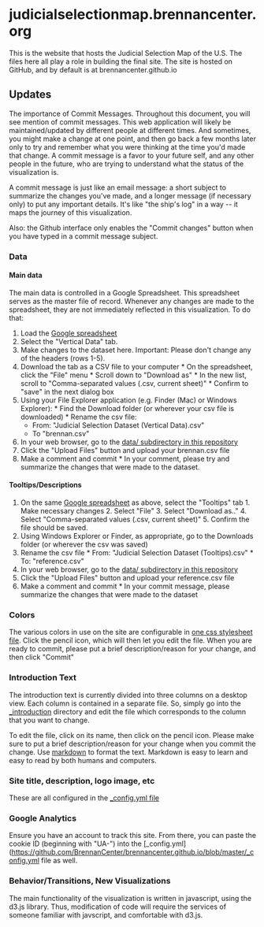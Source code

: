# judicialselectionmap.brennancenter.org
This is the website that hosts the Judicial Selection Map of the U.S. The files here all play a role in building the final site.
The site is hosted on GitHub, and by default is at brennancenter.github.io

## Updates
The importance of Commit Messages. Throughout this document, you will see mention of commit messages.  This web application will likely be maintained/updated by different people at different times.  And sometimes, you might make a change at one point, and then go back a few months later only to try and remember what you were thinking at the time you'd made that change.  A commit message is a favor to your future self, and any other people in the future, who are trying to understand what the status of the visualization is.

A commit message is just like an email message: a short subject to summarize the changes you've made, and a longer message (if necessary only) to put any important details.  It's like "the ship's log" in a way -- it maps the journey of this visualization.

Also: the Github interface only enables the "Commit changes" button when you have typed in a commit message subject.

### Data
#### Main data
The main data is controlled in a Google Spreadsheet.  This spreadsheet serves as the master file of record.  Whenever any changes are made to the spreadsheet, they are not immediately reflected in this visualization.  To do that:
  1. Load the [Google spreadsheet](https://docs.google.com/spreadsheets/d/1-sU2EAuAO-C0TJQewpMSOWIFu4kIw2S_J961g2kDJKk/edit#gid=1290804713)
  2. Select the "Vertical Data" tab.
  3. Make changes to the dataset here. Important: Please don't change any of the headers (rows 1-5).
  4. Download the tab as a CSV file to your computer
    * On the spreadsheet, click the "File" menu
    * Scroll down to "Download as"
    * In the new list, scroll to "Comma-separated values (.csv, current sheet)"
    * Confirm to "save" in the next dialog box
  5. Using your File Explorer application (e.g. Finder (Mac) or Windows Explorer):
    * Find the Download folder (or wherever your csv file is downloaded)
    * Rename the csv file:
      * From: "Judicial Selection Dataset (Vertical Data).csv"
      * To "brennan.csv"
  6. In your web browser, go to the [data/ subdirectory in this repository](https://github.com/BrennanCenter/brennancenter.github.io/tree/master/data)
  7. Click the "Upload Files" button and upload your brennan.csv file
  8. Make a comment and commit
    * In your comment, please try and summarize the changes that were made to the dataset.

#### Tooltips/Descriptions
  1. On the same [Google spreadsheet](https://docs.google.com/spreadsheets/d/1-sU2EAuAO-C0TJQewpMSOWIFu4kIw2S_J961g2kDJKk/edit#gid=1290804713) as above, select the "Tooltips" tab
    1. Make necessary changes
    2. Select "File"
    3. Select "Download as.."
    4. Select "Comma-separated values (.csv, current sheet)"
    5. Confirm the file should be saved.
  2. Using Windows Explorer or Finder, as appropriate, go to the Downloads folder (or wherever the csv was saved)
  3. Rename the csv file
    * From: "Judicial Selection Dataset (Tooltips).csv"
    * To: "reference.csv"
  4. In your web browser, go to the [data/ subdirectory in this repository](https://github.com/BrennanCenter/brennancenter.github.io/tree/master/data)
  5. Click the "Upload Files" button and upload your reference.csv file
  6. Make a comment and commit
    * In your commit message, please summarize the changes that were made to the dataset
  

### Colors
The various colors in use on the site are configurable in [one css stylesheet file](https://github.com/BrennanCenter/brennancenter.github.io/blob/master/_sass/_colors.scss).
Click the pencil icon, which will then let you edit the file.
When you are ready to commit, please put a brief description/reason for your change, and then click "Commit"

### Introduction Text
The introduction text is currently divided into three columns on a desktop view.  Each column is contained in a separate file.  So, simply go into the [_introduction](https://github.com/BrennanCenter/brennancenter.github.io/tree/master/_introduction) directory and edit the file which corresponds to the column that you want to change.

To edit the file, click on its name, then click on the pencil icon.
Please make sure to put a brief description/reason for your change when you commit the change.  Use [markdown](https://guides.github.com/features/mastering-markdown/) to format the text.  Markdown is easy to learn and easy to read by both humans and computers.

### Site title, description, logo image, etc
These are all configured in the [_config.yml file](https://github.com/BrennanCenter/brennancenter.github.io/blob/master/_config.yml)

### Google Analytics
Ensure you have an account to track this site.  From there, you can paste the cookie ID (beginning with "UA-") into the [_config.yml](https://github.com/BrennanCenter/brennancenter.github.io/blob/master/_config.yml file as well.


### Behavior/Transitions, New Visualizations

The main functionality of the visualization is written in javascript, using the d3.js library. Thus, modification of code will require the services of someone familiar with javscript, and comfortable with d3.js.

